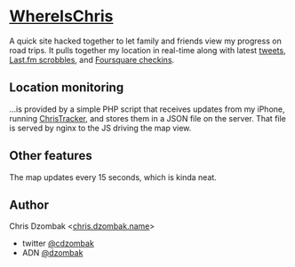 # [WhereIsChris](http://whereischris.me)

A quick site hacked together to let family and friends view my progress on road trips. It pulls together my location in real-time along with latest [tweets](https://twitter.com/cdzombak), [Last.fm scrobbles](http://last.fm/user/cdrom600), and [Foursquare checkins](https://foursquare.com/cdzombak/history).

## Location monitoring

…is provided by a simple PHP script that receives updates from my iPhone, running [ChrisTracker](https://github.com/cdzombak/ChrisTracker), and stores them in a JSON file on the server. That file is served by nginx to the JS driving the map view.

## Other features

The map updates every 15 seconds, which is kinda neat.

## Author

Chris Dzombak <[chris.dzombak.name](http://chris.dzombak.name)>

* twitter [@cdzombak](https://twitter.com/cdzombak)
* ADN [@dzombak](https://alpha.app.net/dzombak)
